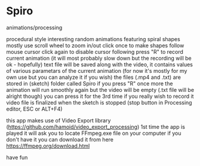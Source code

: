 # Spiro
animations/processing


procedural style
interesting random animations featuring spiral shapes mostly
use scroll wheel to zoom in/out
click once to make shapes follow mouse cursor
click again to disable cursor following
press "R" to record current animation (it will most probably slow down but the recording will be ok - hopefully)
text file will be saved along with the video, it contains values of various parametars of the current animation (for now it's mostly for my own use but you can analyze it if you wish)
the files (.mp4 and .txt) are stored in (sketch) folder called Spiro
if you press "R" once more the animation will run smoothly again but the video will be empty (.txt file will be alright though)
you can press it for the 3rd time if you really wish to record it
video file is finalized when the sketch is stopped (stop button in Processing editor, ESC or ALT+F4)

this app makes use of Video Export library (https://github.com/hamoid/video_export_processing)
1st time the app is played it will ask you to locate FFmpeg.exe file on your computer
if you don't have it you can download it from here https://ffmpeg.org/download.html

have fun
